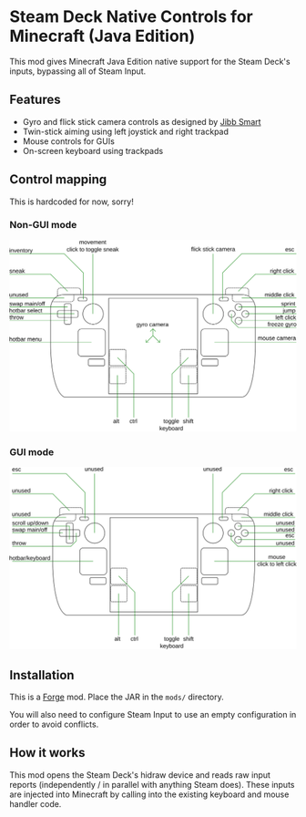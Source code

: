 # Steam Deck Native Controls for Minecraft (Java Edition)

This mod gives Minecraft Java Edition native support for the Steam Deck's inputs, bypassing all of Steam Input.
## Features
* Gyro and flick stick camera controls as designed by [Jibb Smart](http://gyrowiki.jibbsmart.com/)
* Twin-stick aiming using left joystick and right trackpad
* Mouse controls for GUIs
* On-screen keyboard using trackpads

## Control mapping

This is hardcoded for now, sorry!

### Non-GUI mode
![non-GUI controls](./docs/nongui.svg)
### GUI mode
![GUI controls](./docs/gui.svg)

## Installation
This is a [Forge](https://minecraftforge.net/) mod. Place the JAR in the `mods/` directory.

You will also need to configure Steam Input to use an empty configuration in order to avoid conflicts.

## How it works

This mod opens the Steam Deck's hidraw device and reads raw input reports (independently / in parallel with anything Steam does). These inputs are injected into Minecraft by calling into the existing keyboard and mouse handler code.
